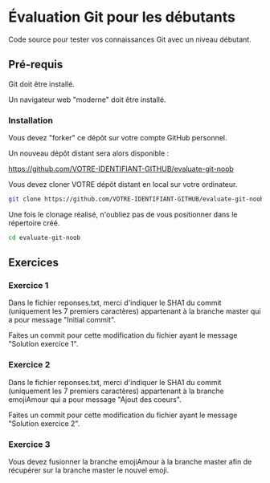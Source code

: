 # Évaluation Git pour les débutants

Code source pour tester vos connaissances Git avec un niveau débutant.

## Pré-requis

Git doit être installé.

Un navigateur web "moderne" doit être installé.

### Installation

Vous devez "forker" ce dépôt sur votre compte GitHub personnel.

Un nouveau dépôt distant sera alors disponible :

https://github.com/VOTRE-IDENTIFIANT-GITHUB/evaluate-git-noob

Vous devez cloner VOTRE dépôt distant en local sur votre ordinateur.

```sh
git clone https://github.com/VOTRE-IDENTIFIANT-GITHUB/evaluate-git-noob
```

Une fois le clonage réalisé, n'oubliez pas de vous positionner dans le répertoire créé.

```sh
cd evaluate-git-noob
```

## Exercices

### Exercice 1

Dans le fichier reponses.txt, merci d'indiquer le SHA1 du commit (uniquement les 7 premiers caractères) appartenant à la branche master qui a pour message "Initial commit".

Faites un commit pour cette modification du fichier ayant le message "Solution exercice 1".

### Exercice 2

Dans le fichier reponses.txt, merci d'indiquer le SHA1 du commit (uniquement les 7 premiers caractères) appartenant à la branche emojiAmour qui a pour message "Ajout des coeurs".

Faites un commit pour cette modification du fichier ayant le message "Solution exercice 2".

### Exercice 3

Vous devez fusionner la branche emojiAmour à la branche master afin de récupérer sur la branche master le nouvel emoji.